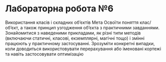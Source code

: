 # Лабораторна робота №6
Використання класів і складних об’єктів Мета Освоїти поняття клас/об’єкт, а також принцип узгодження об’єкта з практичними завданнями. 
Зонайомитися з наведеними прикладами, як різні типи методів (включаючи статичні, класові, екземплярні, магічні тощо) і змінні працюють у практичному 
застосуванні. 
Зрозуміти конкретні випадки, коли доводиться використовувати перерахування або іменовані кортежі та навіть застосовувати оптимізацію 
